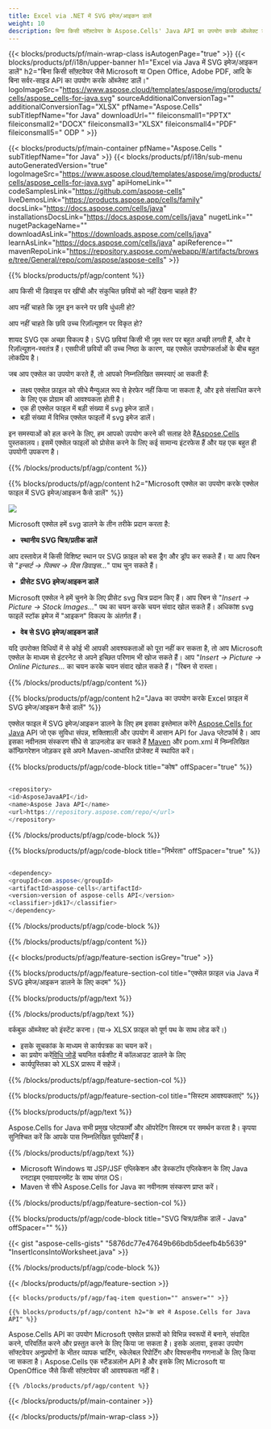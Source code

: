 ```yaml
---
title: Excel via .NET में SVG इमेज/आइकन डालें
weight: 10
description: बिना किसी सॉफ़्टवेयर के Aspose.Cells' Java API का उपयोग करके ऑब्जेक्ट डालें, जैसे Microsoft या ओपन ऑफ़िस, Adobe PDF, आदि।
---
```

{{< blocks/products/pf/main-wrap-class isAutogenPage="true" >}}
{{< blocks/products/pf/i18n/upper-banner h1="Excel via Java में SVG इमेज/आइकन डालें" h2="बिना किसी सॉफ़्टवेयर जैसे Microsoft या Open Office, Adobe PDF, आदि के बिना सर्वर-साइड API का उपयोग करके ऑब्जेक्ट डालें।" logoImageSrc="https://www.aspose.cloud/templates/aspose/img/products/cells/aspose_cells-for-java.svg" sourceAdditionalConversionTag="" additionalConversionTag="XLSX" pfName="Aspose.Cells" subTitlepfName="for Java" downloadUrl="" fileiconsmall1="PPTX" fileiconsmall2="DOCX" fileiconsmall3="XLSX" fileiconsmall4="PDF" fileiconsmall5=" ODP " >}}

{{< blocks/products/pf/main-container pfName="Aspose.Cells " subTitlepfName="for Java" >}}
{{< blocks/products/pf/i18n/sub-menu autoGeneratedVersion="true" logoImageSrc="https://www.aspose.cloud/templates/aspose/img/products/cells/aspose_cells-for-java.svg" apiHomeLink="" codeSamplesLink="https://github.com/aspose-cells" liveDemosLink="https://products.aspose.app/cells/family" docsLink="https://docs.aspose.com/cells/java" installationsDocsLink="https://docs.aspose.com/cells/java" nugetLink="" nugetPackageName="" downloadAsLink="https://downloads.aspose.com/cells/java" learnAsLink="https://docs.aspose.com/cells/java" apiReference="" mavenRepoLink="https://repository.aspose.com/webapp/#/artifacts/browse/tree/General/repo/com/aspose/aspose-cells" >}}

{{% blocks/products/pf/agp/content %}}

आप किसी भी डिवाइस पर खींची और संकुचित छवियों को नहीं देखना चाहते हैं?

आप नहीं चाहते कि ज़ूम इन करने पर छवि धुंधली हो?

आप नहीं चाहते कि छवि उच्च रिज़ॉल्यूशन पर विकृत हो?

शायद SVG एक अच्छा विकल्प है। SVG छवियां किसी भी ज़ूम स्तर पर बहुत अच्छी लगती हैं, और वे रिज़ॉल्यूशन-स्वतंत्र हैं। एसवीजी छवियों की उच्च निष्ठा के कारण, यह एक्सेल उपयोगकर्ताओं के बीच बहुत लोकप्रिय है।

जब आप एक्सेल का उपयोग करते हैं, तो आपको निम्नलिखित समस्याएं आ सकती हैं:

+ लक्ष्य एक्सेल फ़ाइल को सीधे मैन्युअल रूप से हेरफेर नहीं किया जा सकता है, और इसे संसाधित करने के लिए एक प्रोग्राम की आवश्यकता होती है।
+ एक ही एक्सेल फाइल में बड़ी संख्या में svg इमेज डालें।
+ बड़ी संख्या में विभिन्न एक्सेल फाइलों में svg इमेज डालें।

 इन समस्याओं को हल करने के लिए, हम आपको उपयोग करने की सलाह देते हैं[Aspose.Cells](https://products.aspose.com/cells/) पुस्तकालय। इसमें एक्सेल फाइलों को प्रोसेस करने के लिए कई सामान्य इंटरफेस हैं और यह एक बहुत ही उपयोगी उपकरण है।

{{% /blocks/products/pf/agp/content %}}

{{% blocks/products/pf/agp/content h2="Microsoft एक्सेल का उपयोग करके एक्सेल फाइल में SVG इमेज/आइकन कैसे डालें" %}}

![](/cells/hi/net/icons/insert-icons-to-excel/sample.png)

Microsoft एक्सेल हमें svg डालने के तीन तरीके प्रदान करता है:

+  **स्थानीय SVG चित्र/प्रतीक डालें**

आप दस्तावेज़ में किसी विशिष्ट स्थान पर SVG फ़ाइल को बस ड्रैग और ड्रॉप कर सकते हैं। या आप रिबन से "*इन्सर्ट -> पिक्चर -> दिस डिवाइस...*" पाथ चुन सकते हैं।

+  **प्रीसेट SVG इमेज/आइकन डालें**

Microsoft एक्सेल ने हमें चुनने के लिए प्रीसेट svg चित्र प्रदान किए हैं। आप रिबन से "*Insert -> Picture -> Stock Images...*" पथ का चयन करके चयन संवाद खोल सकते हैं। अधिकांश svg फाइलें स्टॉक इमेज में "आइकन" विकल्प के अंतर्गत हैं।

+  **वेब से SVG इमेज/आइकन डालें**

यदि उपरोक्त विधियों में से कोई भी आपकी आवश्यकताओं को पूरा नहीं कर सकता है, तो आप Microsoft एक्सेल के माध्यम से इंटरनेट से अपने इच्छित परिणाम भी खोज सकते हैं। आप "*Insert -> Picture -> Online Pictures...* का चयन करके चयन संवाद खोल सकते हैं। "रिबन से रास्ता।

{{% /blocks/products/pf/agp/content %}}

{{% blocks/products/pf/agp/content h2="Java का उपयोग करके Excel फ़ाइल में SVG इमेज/आइकन कैसे डालें" %}}

 एक्सेल फाइल में SVG इमेज/आइकन डालने के लिए हम इसका इस्तेमाल करेंगे
 [Aspose.Cells for Java](https://products.aspose.com/cells/java) 
API जो एक सुविधा संपन्न, शक्तिशाली और उपयोग में आसान API for Java प्लेटफॉर्म है। आप इसका नवीनतम संस्करण सीधे से डाउनलोड कर सकते हैं
 [Maven](https://repository.aspose.com/webapp/#/artifacts/browse/tree/General/repo/com/aspose/aspose-cells) 
 और pom.xml में निम्नलिखित कॉन्फ़िगरेशन जोड़कर इसे अपने Maven-आधारित प्रोजेक्ट में स्थापित करें।

{{% blocks/products/pf/agp/code-block title="कोष" offSpacer="true" %}}

```cs

<repository>
<id>AsposeJavaAPI</id>
<name>Aspose Java API</name>
<url>https://repository.aspose.com/repo/</url>
</repository>

```

{{% /blocks/products/pf/agp/code-block %}}

{{% blocks/products/pf/agp/code-block title="निर्भरता" offSpacer="true" %}}

```cs

<dependency>
<groupId>com.aspose</groupId>
<artifactId>aspose-cells</artifactId>
<version>version of aspose-cells API</version>
<classifier>jdk17</classifier>
</dependency>

```

{{% /blocks/products/pf/agp/code-block %}}

{{% /blocks/products/pf/agp/content %}}

{{< blocks/products/pf/agp/feature-section isGrey="true" >}}

{{% blocks/products/pf/agp/feature-section-col title="एक्सेल फ़ाइल via Java में SVG इमेज/आइकन डालने के लिए कदम" %}}

{{% blocks/products/pf/agp/text %}}

{{% /blocks/products/pf/agp/text %}}

वर्कबुक ऑब्जेक्ट को इंस्टेंट करना। (या-> XLSX फ़ाइल को पूर्ण पथ के साथ लोड करें।)
+ इसके सूचकांक के माध्यम से कार्यपत्रक का चयन करें।
 + का प्रयोग करें[विधि जोड़ें](https://reference.aspose.com/cells/java/com.aspose.cells/shapecollection/#addIcons-int-int-int-int-int-int-byte---byte---) चयनित वर्कशीट में कॉलआउट डालने के लिए
+ कार्यपुस्तिका को XLSX प्रारूप में सहेजें।

{{% /blocks/products/pf/agp/feature-section-col %}}

{{% blocks/products/pf/agp/feature-section-col title="सिस्टम आवश्यकताएं" %}}

{{% blocks/products/pf/agp/text %}}

 Aspose.Cells for Java सभी प्रमुख प्लेटफार्मों और ऑपरेटिंग सिस्टम पर समर्थन करता है। कृपया सुनिश्चित करें कि आपके पास निम्नलिखित पूर्वापेक्षाएँ हैं।

{{% /blocks/products/pf/agp/text %}}

- Microsoft Windows या JSP/JSF एप्लिकेशन और डेस्कटॉप एप्लिकेशन के लिए Java रनटाइम एनवायरनमेंट के साथ संगत OS।
- Maven से सीधे Aspose.Cells for Java का नवीनतम संस्करण प्राप्त करें।

{{% /blocks/products/pf/agp/feature-section-col %}}

{{% blocks/products/pf/agp/code-block title="SVG चित्र/प्रतीक डालें - Java" offSpacer="" %}}

{{< gist "aspose-cells-gists" "5876dc77e47649b66bdb5deefb4b5639" "InsertIconsIntoWorksheet.java" >}}

{{% /blocks/products/pf/agp/code-block %}}


{{< /blocks/products/pf/agp/feature-section >}}

    {{< blocks/products/pf/agp/faq-item question="" answer="" >}}
 

<!-- aboutfile Starts -->

    {{% blocks/products/pf/agp/content h2="के बारे में Aspose.Cells for Java API" %}}

 Aspose.Cells API का उपयोग Microsoft एक्सेल प्रारूपों को विभिन्न स्वरूपों में बनाने, संपादित करने, परिवर्तित करने और प्रस्तुत करने के लिए किया जा सकता है। इसके अलावा, इसका उपयोग सॉफ्टवेयर अनुप्रयोगों के भीतर व्यापक चार्टिंग, स्केलेबल रिपोर्टिंग और विश्वसनीय गणनाओं के लिए किया जा सकता है। Aspose.Cells एक स्टैंडअलोन API है और इसके लिए Microsoft या OpenOffice जैसे किसी सॉफ़्टवेयर की आवश्यकता नहीं है।


    {{% /blocks/products/pf/agp/content %}}

    


{{< /blocks/products/pf/main-container >}}
    
{{< /blocks/products/pf/main-wrap-class >}}
